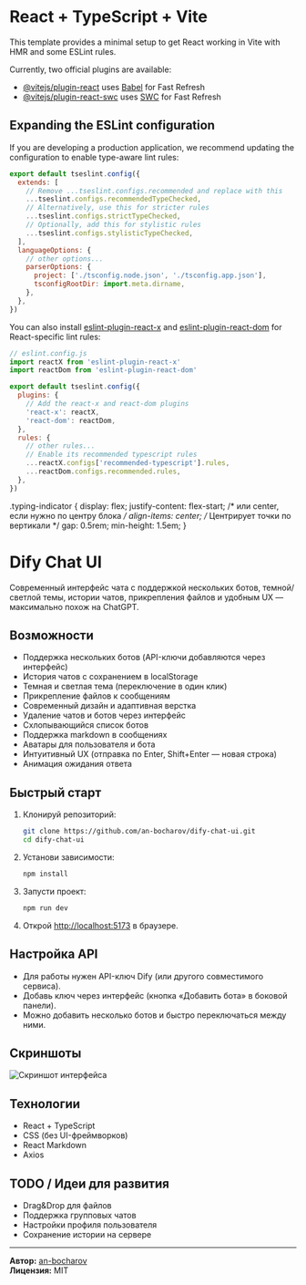 # React + TypeScript + Vite

This template provides a minimal setup to get React working in Vite with HMR and some ESLint rules.

Currently, two official plugins are available:

- [@vitejs/plugin-react](https://github.com/vitejs/vite-plugin-react/blob/main/packages/plugin-react) uses [Babel](https://babeljs.io/) for Fast Refresh
- [@vitejs/plugin-react-swc](https://github.com/vitejs/vite-plugin-react/blob/main/packages/plugin-react-swc) uses [SWC](https://swc.rs/) for Fast Refresh

## Expanding the ESLint configuration

If you are developing a production application, we recommend updating the configuration to enable type-aware lint rules:

```js
export default tseslint.config({
  extends: [
    // Remove ...tseslint.configs.recommended and replace with this
    ...tseslint.configs.recommendedTypeChecked,
    // Alternatively, use this for stricter rules
    ...tseslint.configs.strictTypeChecked,
    // Optionally, add this for stylistic rules
    ...tseslint.configs.stylisticTypeChecked,
  ],
  languageOptions: {
    // other options...
    parserOptions: {
      project: ['./tsconfig.node.json', './tsconfig.app.json'],
      tsconfigRootDir: import.meta.dirname,
    },
  },
})
```

You can also install [eslint-plugin-react-x](https://github.com/Rel1cx/eslint-react/tree/main/packages/plugins/eslint-plugin-react-x) and [eslint-plugin-react-dom](https://github.com/Rel1cx/eslint-react/tree/main/packages/plugins/eslint-plugin-react-dom) for React-specific lint rules:

```js
// eslint.config.js
import reactX from 'eslint-plugin-react-x'
import reactDom from 'eslint-plugin-react-dom'

export default tseslint.config({
  plugins: {
    // Add the react-x and react-dom plugins
    'react-x': reactX,
    'react-dom': reactDom,
  },
  rules: {
    // other rules...
    // Enable its recommended typescript rules
    ...reactX.configs['recommended-typescript'].rules,
    ...reactDom.configs.recommended.rules,
  },
})
```

.typing-indicator {
  display: flex;
  justify-content: flex-start; /* или center, если нужно по центру блока */
  align-items: center; /* Центрирует точки по вертикали */
  gap: 0.5rem;
  min-height: 1.5em;
}

# Dify Chat UI

Современный интерфейс чата с поддержкой нескольких ботов, темной/светлой темы, истории чатов, прикрепления файлов и удобным UX — максимально похож на ChatGPT.

## Возможности

- Поддержка нескольких ботов (API-ключи добавляются через интерфейс)
- История чатов с сохранением в localStorage
- Темная и светлая тема (переключение в один клик)
- Прикрепление файлов к сообщениям
- Современный дизайн и адаптивная верстка
- Удаление чатов и ботов через интерфейс
- Схлопывающийся список ботов
- Поддержка markdown в сообщениях
- Аватары для пользователя и бота
- Интуитивный UX (отправка по Enter, Shift+Enter — новая строка)
- Анимация ожидания ответа

## Быстрый старт

1. Клонируй репозиторий:
   ```sh
   git clone https://github.com/an-bocharov/dify-chat-ui.git
   cd dify-chat-ui
   ```

2. Установи зависимости:
   ```sh
   npm install
   ```

3. Запусти проект:
   ```sh
   npm run dev
   ```

4. Открой [http://localhost:5173](http://localhost:5173) в браузере.

## Настройка API

- Для работы нужен API-ключ Dify (или другого совместимого сервиса).
- Добавь ключ через интерфейс (кнопка «Добавить бота» в боковой панели).
- Можно добавить несколько ботов и быстро переключаться между ними.

## Скриншоты

![Скриншот интерфейса](./screenshot.png)

## Технологии

- React + TypeScript
- CSS (без UI-фреймворков)
- React Markdown
- Axios

## TODO / Идеи для развития

- Drag&Drop для файлов
- Поддержка групповых чатов
- Настройки профиля пользователя
- Сохранение истории на сервере

---

**Автор:** [an-bocharov](https://github.com/an-bocharov)  
**Лицензия:** MIT